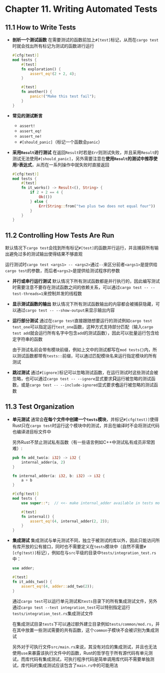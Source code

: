 # Chapter 11. Writing Automated Tests

## 11.1 How to Write Tests

- **剖析一个测试函数**
  在需要测试的函数前加上`#[test]`标记，从而在`cargo test`时就会找出所有标记为测试的函数进行运行

    ```rust
    #[cfg(test)]
    mod tests {
        #[test]
        fn exploration() {
            assert_eq!(2 + 2, 4);
        }

        #[test]
        fn another() {
            panic!("Make this test fail");
        }
    }
    ```

- **常见的测试断言**
  - `assert!`
  - `assert_eq!`
  - `assert_ne!`
  - `#[should_panic]`（标记一个函数会`panic`）

- **采用`Result`进行测试**
  在返回`Result`时若是`Err`则测试失败，并且采用`Result`的测试无法使用`#[should_panic]`，另外需要注意在**使用`Result`的测试中推荐使用`?`表达式**，从而在一系列操作中就失败时直接返回

    ```rust
    #[cfg(test)]
    mod tests {
        #[test]
        fn it_works() -> Result<(), String> {
            if 2 + 2 == 4 {
                Ok(())
            } else {
                Err(String::from("two plus two does not equal four"))
            }
        }
    }
    ```

## 11.2 Controlling How Tests Are Run

默认情况下`cargo test`会找到所有标记`#[test]`的函数并行运行，并且捕获所有输出避免过多的测试输出使得结果不够直观

运行测试时`cargo test <args1> -- <args2>`通过`--`来区分前者`<args1>`是提供给`cargo test`的参数，而后者`<args2>`是提供给测试程序的参数

- **并行或串行运行测试**
  默认情况下所有测试函数都是并行执行的，因此编写测试时需要注意不要存在测试函数之间的依赖关系，可以通过`cargo test -- --test-threads=1`来控制并发的线程数
- **显示测试函数的输出**
  默认情况下所有测试函数输出的内容都会被捕获隐藏，可以通过`cargo test -- --show-output`来显示输出内容
- **运行部分测试**
  通过在`cargo test`直接跟随想要运行的测试例如`cargo test test_one`可以指定运行`test_one`函数，这种方式支持部分匹配（输入`cargo test add`就会运行所有名字中包含`add`的测试函数），因此可以批量运行包含给定字符串的函数

  由于测试名前会带有模块前缀，例如上文中的测试都写在`mod tests{}`内，所以测试函数都带有`tests::`前缀，可以通过匹配模块名来运行指定模块的所有测试
- **跳过测试**
  通过`#[ignore]`标记可以忽略测试函数，在运行测试时这些测试会被忽略，也可以通过`cargo test -- --ignore`显式要求**只**运行被忽略的测试函数，或是`cargo test -- --include-ignored`显式要求**也**运行被忽略的测试函数

## 11.3 Test Organization

- **单元测试**
  通常会**在每个文件中创建一个`tests`模块**，并标记`#[cfg(test)]`使得Rust只在`cargo test`时运行这个模块中的测试，并且在编译时不会将测试代码也编译进目标文件中

  另外Rust不禁止测试私有函数（有一些语言例如C++中测试私有成员非常困难）:

    ```rust
    pub fn add_two(a: i32) -> i32 {
        internal_adder(a, 2)
    }

    fn internal_adder(a: i32, b: i32) -> i32 {
        a + b
    }

    #[cfg(test)]
    mod tests {
        use super::*;  // <<- make internal_adder available in tests module

        #[test]
        fn internal() {
            assert_eq!(4, internal_adder(2, 2));
        }
    }
    ```

- **集成测试**
  集成测试与单元测试不同，独立于被测试的库以外，因此只能访问所有库开放的公有接口，同时也不需要定义在`tests`模块中（自然不需要`#[cfg(test)]`标记），例如在与`src`平级的目录中`tests/integration_test.rs`中：

    ```rust
    use adder;

    #[test]
    fn it_adds_two() {
        assert_eq!(4, adder::add_two(2));
    }
    ```

  通过`cargo test`可以运行单元测试和`tests`目录下的所有集成测试文件，另外通过`cargo test --test integration_test`可以特别指定运行`tests/integration_test.rs`集成测试文件

  在集成测试目录`tests`下可以通过额外建立目录例如`tests/common/mod.rs`，并在其中放置一些测试需要的共有函数，这个`common`子模块不会被识别为集成测试

  另外对于可执行文件`src/main.rs`来说，其没有对应的集成测试，并且也无法使用`use`来暴露该执行文件中的函数，Rust的哲学在于所有源代码有单元测试，而库代码有集成测试，可执行程序代码是简单调用库代码不需要单独测试，库代码的集成测试应该包含了`main.rs`中的可能用法
